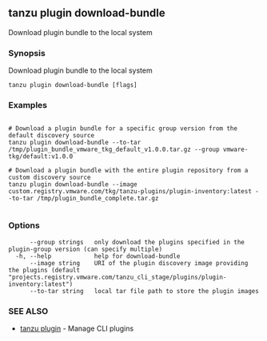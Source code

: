 ## tanzu plugin download-bundle

Download plugin bundle to the local system

### Synopsis

Download plugin bundle to the local system

```
tanzu plugin download-bundle [flags]
```

### Examples

```

# Download a plugin bundle for a specific group version from the default discovery source
tanzu plugin download-bundle --to-tar /tmp/plugin_bundle_vmware_tkg_default_v1.0.0.tar.gz --group vmware-tkg/default:v1.0.0

# Download a plugin bundle with the entire plugin repository from a custom discovery source
tanzu plugin download-bundle --image custom.registry.vmware.com/tkg/tanzu-plugins/plugin-inventory:latest --to-tar /tmp/plugin_bundle_complete.tar.gz
		
```

### Options

```
      --group strings   only download the plugins specified in the plugin-group version (can specify multiple)
  -h, --help            help for download-bundle
      --image string    URI of the plugin discovery image providing the plugins (default "projects.registry.vmware.com/tanzu_cli_stage/plugins/plugin-inventory:latest")
      --to-tar string   local tar file path to store the plugin images
```

### SEE ALSO

* [tanzu plugin](tanzu_plugin.md)	 - Manage CLI plugins

